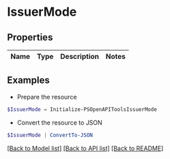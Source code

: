 # IssuerMode
## Properties

Name | Type | Description | Notes
------------ | ------------- | ------------- | -------------

## Examples

- Prepare the resource
```powershell
$IssuerMode = Initialize-PSOpenAPIToolsIssuerMode 
```

- Convert the resource to JSON
```powershell
$IssuerMode | ConvertTo-JSON
```

[[Back to Model list]](../README.md#documentation-for-models) [[Back to API list]](../README.md#documentation-for-api-endpoints) [[Back to README]](../README.md)

